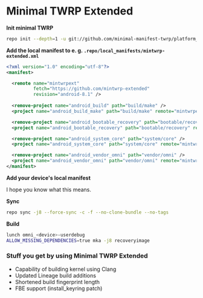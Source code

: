 # Minimal TWRP Extended

**Init minimal TWRP**

```bash
repo init --depth=1 -u git://github.com/minimal-manifest-twrp/platform_manifest_twrp_omni.git -b twrp-8.1
```

**Add the local manifest to e. g. `.repo/local_manifests/mintwrp-extended.xml`**

```xml
<?xml version="1.0" encoding="utf-8"?>
<manifest>

  <remote name="mintwrpext"
          fetch="https://github.com/mintwrp-extended"
          revision="android-8.1" />
  
  <remove-project name="android_build" path="build/make" />
  <project name="android_build_make" path="build/make" remote="mintwrpext" />

  <remove-project name="android_bootable_recovery" path="bootable/recovery" />
  <project name="android_bootable_recovery" path="bootable/recovery" remote="mintwrpext" />

  <remove-project name="android_system_core" path="system/core" />
  <project name="android_system_core" path="system/core" remote="mintwrpext" />

  <remove-project name="android_vendor_omni" path="vendor/omni" />
  <project name="android_vendor_omni" path="vendor/omni" remote="mintwrpext" />
</manifest>
```

**Add your device's local manifest**

I hope you know what this means.

**Sync**

```bash
repo sync -j8 --force-sync -c -f --no-clone-bundle --no-tags
```

**Build**

```bash
lunch omni_<device>-userdebug
ALLOW_MISSING_DEPENDENCIES=true mka -j8 recoveryimage
```

### Stuff you get by using Minimal TWRP Extended

 - Capability of building kernel using Clang
 - Updated Lineage build additions
 - Shortened build fingerprint length
 - FBE support (install_keyring patch)
